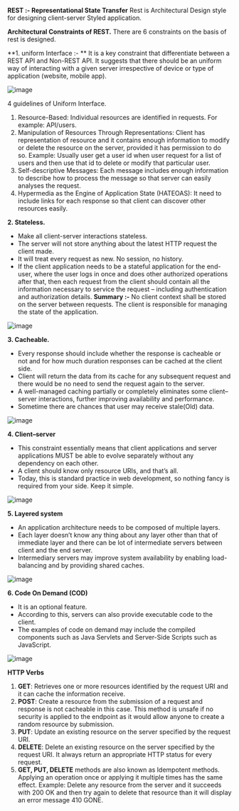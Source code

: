 **REST :- Representational State Transfer**
Rest is Architectural Design style for designing client-server Styled application.

**Architectural Constraints of REST.**
There are 6 constraints on the basis of rest is designed.

**1. uniform Interface :- **
It is a key constraint that differentiate between a REST API and Non-REST API. It suggests that there should be an uniform way of interacting with a given server irrespective of device or type of application (website, mobile app). 

![image](https://github.com/ankitsoni05/RepositoryPatternPOC/assets/17673742/f3efad03-4a30-4480-9e39-f23eb52d3cfe)


4 guidelines of Uniform Interface.
1. Resource-Based: Individual resources are identified in requests. For example: API/users.
2. Manipulation of Resources Through Representations: Client has representation of resource and it contains enough information to modify or delete the resource on the server, provided it has permission to do so. Example: Usually user get a user id when user request for a list of users and then use that id to delete or modify that particular user.
3. Self-descriptive Messages: Each message includes enough information to describe how to process the message so that server can easily analyses the request.
4. Hypermedia as the Engine of Application State (HATEOAS): It need to include links for each response so that client can discover other resources easily.

**2. Stateless.**
- Make all client-server interactions stateless.
- The server will not store anything about the latest HTTP request the client made.
- It will treat every request as new. No session, no history.
- If the client application needs to be a stateful application for the end-user, where the user logs in once and does other authorized operations after that, then each request from the client should contain all the information necessary to service the request – including authentication and authorization details.
**Summary :-** No client context shall be stored on the server between requests. The client is responsible for managing the state of the application.

![image](https://github.com/ankitsoni05/RepositoryPatternPOC/assets/17673742/4c6efd47-5e20-47ad-bea3-558c45fa2776)


**3. Cacheable.**
- Every response should include whether the response is cacheable or not and for how much duration responses can be cached at the client side.
- Client will return the data from its cache for any subsequent request and there would be no need to send the request again to the server.
- A well-managed caching partially or completely eliminates some client–server interactions, further improving availability and performance.
- Sometime there are chances that user may receive stale(Old) data.

![image](https://github.com/ankitsoni05/RepositoryPatternPOC/assets/17673742/cf0750b3-28ad-4d3d-86e8-ccc8670f9728)


**4. Client–server**
- This constraint essentially means that client applications and server applications MUST be able to evolve separately without any dependency on each other.
- A client should know only resource URIs, and that’s all.
- Today, this is standard practice in web development, so nothing fancy is required from your side. Keep it simple.

![image](https://github.com/ankitsoni05/RepositoryPatternPOC/assets/17673742/03e5a537-1181-44a1-a489-4a6a8c471343)


**5. Layered system**
- An application architecture needs to be composed of multiple layers.
- Each layer doesn’t know any thing about any layer other than that of immediate layer and there can be lot of intermediate servers between client and the end server.
- Intermediary servers may improve system availability by enabling load-balancing and by providing shared caches.

![image](https://github.com/ankitsoni05/RepositoryPatternPOC/assets/17673742/0b2bcc3b-d46c-4db1-96f9-f4d605381c20)


**6. Code On Demand (COD)**
- It is an optional feature.
- According to this, servers can also provide executable code to the client.
- The examples of code on demand may include the compiled components such as Java Servlets and Server-Side Scripts such as JavaScript.

![image](https://github.com/ankitsoni05/RepositoryPatternPOC/assets/17673742/6c9442fb-06e1-46e1-83c2-69d5b9059a1a)


**HTTP Verbs**
1. **GET**: Retrieves one or more resources identified by the request URI and it can cache the information receive.
2. **POST**: Create a resource from the submission of a request and response is not cacheable in this case. This method is unsafe if no security is applied to the endpoint as it would allow anyone to create a random resource by submission.
3. **PUT**: Update an existing resource on the server specified by the request URI.
4. **DELETE**: Delete an existing resource on the server specified by the request URI. It always return an appropriate HTTP status for every request.
5. **GET, PUT, DELETE** methods are also known as Idempotent methods. Applying an operation once or applying it multiple times has the same effect. Example: Delete any resource from the server and it succeeds with 200 OK and then try again to delete that resource than it will display an error message 410 GONE.

